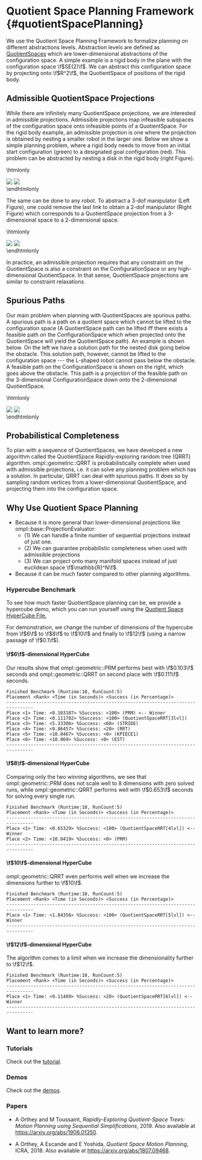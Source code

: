 # Quotient Space Planning Framework {#quotientSpacePlanning}

We use the Quotient Space Planning Framework to formalize planning on different abstractions levels.
Abstraction levels are defined as [QuotientSpaces](https://en.wikipedia.org/wiki/Quotient_space_(topology)) which are lower-dimensional abstractions of the configuration space. 
A simple example is a rigid body in the plane with the configuration space \f$SE(2)\f$. 
We can abstract this configuration space by projecting onto \f$R^2\f$, the QuotientSpace of positions of the rigid body. 



## Admissible QuotientSpace Projections

While there are infinitely many QuotientSpace projections, we are 
interested in admissible projections. Admissible projections map infeasible
subspaces of the configuration space onto infeasible points of a
QuotientSpace. For the rigid body example, an admissible projection is one
where the projection is obtained by nesting a smaller robot in the larger one.
Below we show a simple planning problem, where a rigid body needs to move from
an initial start configuration (green) to a designated goal configuration (red).
This problem can be abstracted by nesting a disk in the rigid body (right
Figure).

\htmlonly
<div class="row">
  <img src="images/quotient/rigidbody2d_1.png" class="col-xs-6 col-xs-offset-3">
  <img src="images/quotient/rigidbody2d_2.png" class="col-xs-6 col-xs-offset-3">
</div>
</div>
\endhtmlonly

The same can be done to any robot. To abstract a 3-dof manipulator (Left Figure), one could remove the last link to obtain a 2-dof manipulator (Right Figure) which corresponds to a QuotientSpace projection from a 3-dimensional space to a 2-dimensional space. 

\htmlonly
<div class="row">
  <img src="images/quotient/planar_manipulator_3dofs.png" class="col-xs-6 col-xs-offset-3">
  <img src="images/quotient/planar_manipulator_2dofs.png" class="col-xs-6 col-xs-offset-3">
</div>
</div>
\endhtmlonly

In practice, an admissible projection requires that any constraint on the
QuotientSpace is also a constraint on the ConfigurationSpace or any
high-dimensional QuotientSpace. In that sense, QuotientSpace projections are
similar to constraint relaxations.

## Spurious Paths 

Our main problem when planning with QuotientSpaces are spurious paths. A
spurious path is a path on a quotient space which cannot be lifted to the
configuration space (A QuotientSpace path can be lifted iff there exists a
feasible path on the ConfigurationSpace which when projected onto the
QuotientSpace will yield the QuotientSpace path). An example is shown below. On
the left we have a solution path for the nested disk going below the obstacle.
This solution path, however, cannot be lifted to the configuration space --- the
L-shaped robot cannot pass below the obstacle. A feasible path on the
ConfigurationSpace is shown on the right, which goes above the obstacle. This
path is a projection of the feasible path on the 3-dimensional
ConfigurationSpace down onto the 2-dimensional QuotientSpace.

\htmlonly
<div class="row">
  <img src="images/quotient/rigidbody2d_3.png" class="col-xs-6 col-xs-offset-3">
  <img src="images/quotient/rigidbody2d_4.png" class="col-xs-6 col-xs-offset-3">
</div>
</div>
\endhtmlonly

## Probabilistical Completeness

To plan with a sequence of QuotientSpaces, we have developed a new algorithm
called the QuotientSpace Rapidly-exploring random tree (QRRT) algorithm.
ompl::geometric::QRRT is probabilistically complete when used with admissible
projections, i.e. it can solve any planning problem which has a solution. In
particular, QRRT can deal with spurious paths. It does so by sampling random
vertices from a lower-dimensional QuotientSpace, and projecting them into the
configuration space. 

## Why Use Quotient Space Planning

  - Because it is more general than lower-dimensional projections like
    ompl::base::ProjectionEvaluator: 
    - (1) We can handle a finite number of sequential projections instead of just one. 
    - (2) We can guarantee probabilistic completeness when used with admissible projections
    - (3) We can project onto many manifold spaces instead of just euclidean
      space \f$\mathbb{R}^N\f$.
  - Because it can be much faster compared to other planning algorithms. 

### Hypercube Benchmark
To see how much faster QuotientSpace planning can be, we provide a hypercube
demo, which you can run yourself using the [Quotient Space HyperCube File.](QuotientSpacePlanningHyperCube_8cpp_source.html)

For demonstration, we change the number of dimensions of the hypercube from
\f$6\f$ to \f$8\f$ to \f$10\f$ and finally to \f$12\f$ (using a narrow passage
of \f$0.1\f$). 

#### \f$6\f$-dimensional HyperCube

Our results show that ompl::geometric::PRM
performs best with \f$0.103\f$ seconds and ompl::geometric::QRRT on second place
with \f$0.111\f$ seconds.

~~~{.txt}
Finished Benchmark (Runtime:10, RunCount:5)
Placement <Rank> <Time (in Seconds)> <Success (in Percentage)>
--------------------------------------------------------------------------------
Place <1> Time: <0.103107> %Success: <100> (PRM) <-- Winner
Place <2> Time: <0.111702> %Success: <100> (QuotientSpaceRRT[3lvl])
Place <3> Time: <5.33306> %Success: <60> (STRIDE)
Place <4> Time: <9.86457> %Success: <20> (RRT)
Place <5> Time: <10.0467> %Success: <0> (KPIECE1)
Place <6> Time: <10.069> %Success: <0> (EST)
--------------------------------------------------------------------------------
~~~

#### \f$8\f$-dimensional HyperCube

Comparing only the two winning algorithms, we see that ompl::geometric::PRM does not scale well to 8 dimensions with zero solved runs, while ompl::geometric::QRRT performs well with \f$0.653\f$ seconds for solving every single run.

~~~{.txt}
Finished Benchmark (Runtime:10, RunCount:5)
Placement <Rank> <Time (in Seconds)> <Success (in Percentage)>
--------------------------------------------------------------------------------
Place <1> Time: <0.65329> %Success: <100> (QuotientSpaceRRT[4lvl]) <-- Winner
Place <2> Time: <10.0419> %Success: <0> (PRM)
--------------------------------------------------------------------------------
~~~


#### \f$10\f$-dimensional HyperCube
ompl::geometric::QRRT even performs well when we increase the dimensions further
to \f$10\f$.

~~~{.txt}
Finished Benchmark (Runtime:10, RunCount:5)
Placement <Rank> <Time (in Seconds)> <Success (in Percentage)>
--------------------------------------------------------------------------------
Place <1> Time: <1.84356> %Success: <100> (QuotientSpaceRRT[5lvl]) <-- Winner
--------------------------------------------------------------------------------
~~~

#### \f$12\f$-dimensional HyperCube
The algorithm comes to a limit when we increase the dimensionality further to
\f$12\f$.

~~~{.txt}
Finished Benchmark (Runtime:10, RunCount:5)
Placement <Rank> <Time (in Seconds)> <Success (in Percentage)>
--------------------------------------------------------------------------------
Place <1> Time: <9.11489> %Success: <20> (QuotientSpaceRRT[6lvl]) <-- Winner
--------------------------------------------------------------------------------
~~~

## Want to learn more?

### Tutorials

Check out the [tutorial](quotientSpacePlanningTutorial.html).

### Demos

Check out the [demos](group__demos.html).

### Papers

- A Orthey and M Toussaint, _Rapidly-Exploring Quotient-Space Trees: Motion Planning using Sequential Simplifications_, 2019. Also available at https://arxiv.org/abs/1906.01350.

- A Orthey, A Escande and E Yoshida, _Quotient Space Motion Planning_, ICRA, 2018. Also available at https://arxiv.org/abs/1807.09468.
